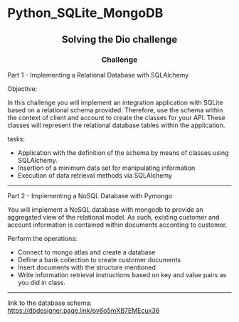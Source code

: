 # Python_SQLite_MongoDB

## <center> Solving the Dio challenge </center>

### <center> Challenge </center>

Part 1 - Implementing a Relational Database with SQLAlchemy

Objective:

In this challenge you will implement an integration application with SQLite based on a relational schema provided. Therefore, use the schema within the context of client and account to create the classes for your API. These classes will represent the relational database tables within the application.

tasks:

 - Application with the definition of the schema by means of classes using SQLAlchemy.
 - Insertion of a minimum data set for manipulating information
 - Execution of data retrieval methods via SQLAlchemy

---
Part 2 - Implementing a NoSQL Database with Pymongo

You will implement a NoSQL database with mongodb to provide an aggregated view of the relational model. As such, existing customer and account information is contained within documents according to customer.

Perform the operations:

 - Connect to mongo atlas and create a database
 - Define a bank collection to create customer documents
 - Insert documents with the structure mentioned
 - Write information retrieval instructions based on key and value
 pairs as you did in class.

---
link to the database schema:
https://dbdesigner.page.link/pv6o5mXB7EMEcux36
